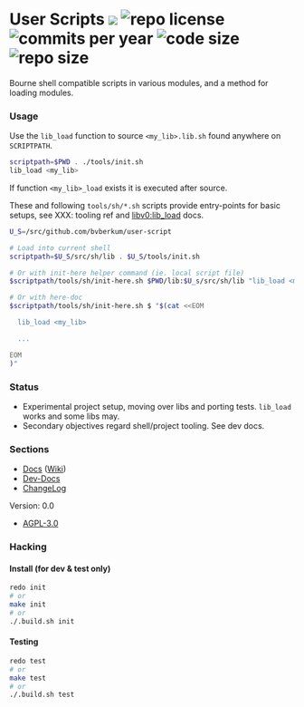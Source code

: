 # User Scripts [![](http://img.shields.io/travis/bvberkum/user-scripts.svg)](https://travis-ci.org/bvberkum/user-scripts) ![repo license](https://img.shields.io/github/license/bvberkum/user-scripts.svg) ![commits per year](https://img.shields.io/github/commit-activity/y/bvberkum/user-scripts.svg) ![code size](https://img.shields.io/github/languages/code-size/bvberkum/user-scripts.svg) ![repo size](https://img.shields.io/github/repo-size/bvberkum/user-scripts.svg)

Bourne shell compatible scripts in various modules, and a method for loading
modules.

### Usage

Use the ``lib_load`` function to source ``<my_lib>.lib.sh`` found anywhere on ``SCRIPTPATH``.

```sh
scriptpath=$PWD . ./tools/init.sh
lib_load <my_lib>
```

If function ``<my_lib>_load`` exists it is executed after source.

These and following ``tools/sh/*.sh`` scripts provide entry-points for basic
setups, see XXX: tooling ref
and  [libv0:lib_load](/doc/src/lib#v0:lib_load) docs.

```sh
U_S=/src/github.com/bvberkum/user-script

# Load into current shell
scriptpath=$U_S/src/sh/lib . $U_S/tools/init.sh

# Or with init-here helper command (ie. local script file)
$scriptpath/tools/sh/init-here.sh $PWD/lib:$U_s/src/sh/lib "lib_load <my_lib> && ..."

# Or with here-doc
$scriptpath/tools/sh/init-here.sh $ "$(cat <<EOM

  lib_load <my_lib>

  ...

EOM
)"
```

### Status

- Experimental project setup, moving over libs and porting tests.
  ``lib_load`` works and some libs may.
- Secondary objectives regard shell/project tooling. See dev docs.

### Sections

- [Docs](doc) ([Wiki](https://github.com/bvberkum/user-scripts/wiki))
- [Dev-Docs](wiki/dev/main)
- [ChangeLog](CHANGELOG.md)

Version: 0.0

* [AGPL-3.0](COPYING)

### Hacking

#### Install (for dev & test only)

```sh
redo init
# or
make init
# or
./.build.sh init
```

#### Testing

```sh
redo test
# or
make test
# or
./.build.sh test
```

